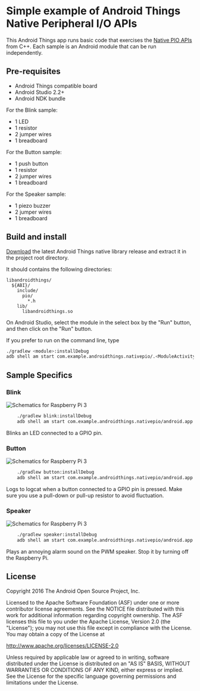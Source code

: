 # Simple example of Android Things Native Peripheral I/O APIs

This Android Things app runs basic code that exercises
the [Native PIO APIs][native-pio] from C++. Each sample is an Android
module that can be run independently.

## Pre-requisites

- Android Things compatible board
- Android Studio 2.2+
- Android NDK bundle

For the Blink sample:
- 1 LED
- 1 resistor
- 2 jumper wires
- 1 breadboard

For the Button sample:
- 1 push button
- 1 resistor
- 2 jumper wires
- 1 breadboard

For the Speaker sample:
- 1 piezo buzzer
- 2 jumper wires
- 1 breadboard

## Build and install

[Download][releases] the latest Android Things native library release
and extract it in the project root directory.

It should contains the following directories:
```
libandroidthings/
  ${ABI}/
    include/
      pio/
        *.h
    lib/
      libandroidthings.so
```

On Android Studio, select the module in the select box by the "Run" button, and
then click on the "Run" button.

If you prefer to run on the command line, type

```bash
./gradlew <module>:installDebug
adb shell am start com.example.androidthings.nativepio/.<ModuleActivity>
```

## Sample Specifics

### Blink

![Schematics for Raspberry Pi 3](blink/rpi3_schematics.png)

```bash
    ./gradlew blink:installDebug
    adb shell am start com.example.androidthings.nativepio/android.app.NativeActivity
```

Blinks an LED connected to a GPIO pin.

### Button

![Schematics for Raspberry Pi 3](button/rpi3_schematics.png)

```bash
    ./gradlew button:installDebug
    adb shell am start com.example.androidthings.nativepio/android.app.NativeActivity
```

Logs to logcat when a button connected to a GPIO pin is pressed. Make sure you
use a pull-down or pull-up resistor to avoid fluctuation.

### Speaker

![Schematics for Raspberry Pi 3](speaker/rpi3_schematics.png)

```bash
    ./gradlew speaker:installDebug
    adb shell am start com.example.androidthings.nativepio/android.app.NativeActivity
```

Plays an annoying alarm sound on the PWM speaker. Stop it by turning off the
Raspberry Pi.

## License

Copyright 2016 The Android Open Source Project, Inc.

Licensed to the Apache Software Foundation (ASF) under one or more contributor
license agreements.  See the NOTICE file distributed with this work for
additional information regarding copyright ownership.  The ASF licenses this
file to you under the Apache License, Version 2.0 (the "License"); you may not
use this file except in compliance with the License.  You may obtain a copy of
the License at

  http://www.apache.org/licenses/LICENSE-2.0

Unless required by applicable law or agreed to in writing, software
distributed under the License is distributed on an "AS IS" BASIS, WITHOUT
WARRANTIES OR CONDITIONS OF ANY KIND, either express or implied.  See the
License for the specific language governing permissions and limitations under
the License.

[native-pio]: https://developer.android.com/things/sdk/pio/native.html
[releases]: https://github.com/androidthings/native-libandroidthings/releases
